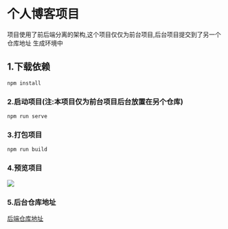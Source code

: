 # 个人博客项目
项目使用了前后端分离的架构,这个项目仅仅为前台项目,后台项目提交到了另一个仓库地址
生成环境中
## 1.下载依赖
```
npm install
```

### 2.启动项目(注:本项目仅为前台项目后台放置在另个仓库)
```
npm run serve
```

### 3.打包项目
```
npm run build
```
### 4.预览项目
![](https://cdn.jsdelivr.net/gh/ayuan-cyh/picbed@main/img/16411167142781641116714258.png)
### 5.后台仓库地址
[后端仓库地址](https://github.com/ayuan-cyh/blogServer)


